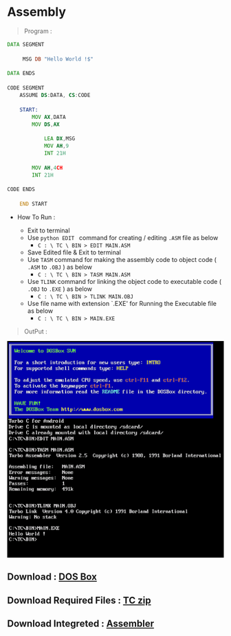 # Assembly

> Program :

```asm
DATA SEGMENT

     MSG DB "Hello World !$"
     
DATA ENDS

CODE SEGMENT  
    ASSUME DS:DATA, CS:CODE
    
    START:
        MOV AX,DATA
        MOV DS,AX
        
            LEA DX,MSG
            MOV AH,9
            INT 21H
        
        MOV AH,4CH
        INT 21H
        
CODE ENDS

    END START
```

* How To Run :
 
   * Exit to terminal
   * Use ```python EDIT ``` command for creating / editing `.ASM` file as below
      * `C : \ TC \ BIN > EDIT MAIN.ASM`
   * Save Edited file & Exit to terminal
   * Use `TASM` command for making the assembly code to object code ( `.ASM` to `.OBJ` ) as below
      * `C : \ TC \ BIN > TASM MAIN.ASM`
   * Use `TLINK` command for linking the object code to executable code ( `.OBJ` to `.EXE` ) as below
      * `C : \ TC \ BIN > TLINK MAIN.OBJ`
   * Use file name with extension `.EXE' for Running the Executable file as below
      * `C : \ TC \ BIN > MAIN.EXE`

> OutPut :

![Output](output.png)

## Download : [DOS Box](DOS%20Box_1.1.1.apk?raw=true)
## Download Required Files : [TC zip](TC.zip?raw=true)
## Download Integreted : [Assembler](Assembler_2.0.apk?raw=true)

